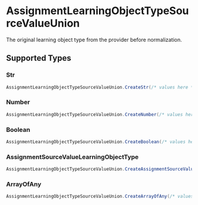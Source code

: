 # AssignmentLearningObjectTypeSourceValueUnion

The original learning object type from the provider before normalization.


## Supported Types

### Str

```csharp
AssignmentLearningObjectTypeSourceValueUnion.CreateStr(/* values here */);
```

### Number

```csharp
AssignmentLearningObjectTypeSourceValueUnion.CreateNumber(/* values here */);
```

### Boolean

```csharp
AssignmentLearningObjectTypeSourceValueUnion.CreateBoolean(/* values here */);
```

### AssignmentSourceValueLearningObjectType

```csharp
AssignmentLearningObjectTypeSourceValueUnion.CreateAssignmentSourceValueLearningObjectType(/* values here */);
```

### ArrayOfAny

```csharp
AssignmentLearningObjectTypeSourceValueUnion.CreateArrayOfAny(/* values here */);
```
